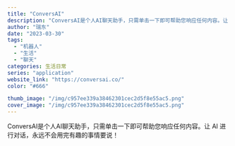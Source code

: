 ```yaml
---
title: "ConversAI"
description: "ConversAI是个人AI聊天助手，只需单击一下即可帮助您响应任何内容。让 AI 进行对话，永远不会用完有趣的事情要说"
author: "瑞东"
date: "2023-03-30"
tags:
  - "机器人"
  - "生活"
  - "聊天"
categories: 生活日常
series: "application"
website_link: "https://conversai.co/"
color: "#666"

thumb_image: "/img/c957ee339a38462301cec2d5f8e55ac5.png"
cover_image: "/img/c957ee339a38462301cec2d5f8e55ac5.png"
---
```


ConversAI是个人AI聊天助手，只需单击一下即可帮助您响应任何内容。让 AI 进行对话，永远不会用完有趣的事情要说！
